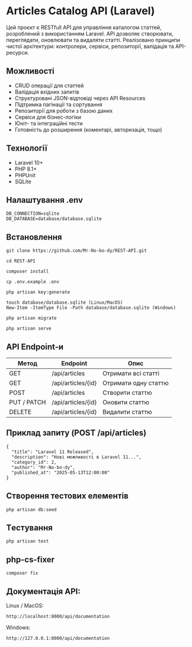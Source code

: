 # Articles Catalog API (Laravel)

Цей проєкт є RESTfull API для управління каталогом статтей, розроблений з використанням Laravel. 
API дозволяє створювати, переглядати, оновлювати та видаляти статті. 
Реалізовано принципи чистої архітектури: контролери, сервіси, репозиторії, валідація та API-ресурси.

## Можливості
- CRUD операції для статтей
- Валідація вхідних запитів
- Структуровані JSON-відповіді через API Resources
- Підтримка пагінації та сортування
- Репозиторії для роботи з базою даних
- Сервіси для бізнес-логіки
- Юніт- та інтеграційні тести
- Готовність до розширення (коментарі, авторизація, тощо)

## Технології
- Laravel 10+
- PHP 8.1+
- PHPUnit
- SQLite

## Налаштування .env
```
DB_CONNECTION=sqlite
DB_DATABASE=database/database.sqlite
```

## Встановлення
```
git clone https://github.com/Mr-No-bo-dy/REST-API.git

cd REST-API

composer install

cp .env.example .env

php artisan key:generate

touch database/database.sqlite (Linux/MacOS)
New-Item -ItemType File -Path database/database.sqlite (Windows)

php artisan migrate

php artisan serve

```


## API Endpoint-и
| Метод       | Endpoint           | Опис                 |
|-------------| ------------------ | -------------------- |
| GET         | /api/articles      | Отримати всі статті  |
| GET         | /api/articles/{id} | Отримати одну статтю |
| POST        | /api/articles      | Створити статтю      |
| PUT / PATCH | /api/articles/{id} | Оновити статтю       |
| DELETE      | /api/articles/{id} | Видалити статтю      |


## Приклад запиту (POST /api/articles)
```
{
  "title": "Laravel 11 Released",
  "description": "Нові можливості в Laravel 11...",
  "category_id": 2,
  "author": "Mr-No-bo-dy",
  "published_at": "2025-05-13T12:00:00"
}
```

## Створення тестових елементів
```
php artisan db:seed
```

## Tестування
```
php artisan test
```

## php-cs-fixer
``` 
composer fix
```

## Документація API:
Linux / MacOS:
```
http://localhost:8000/api/documentation
```
Windows:
```
http://127.0.0.1:8000/api/documentation
```
